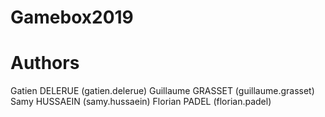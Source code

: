 # Gamebox2019

# Authors
Gatien DELERUE (gatien.delerue)
Guillaume GRASSET (guillaume.grasset)
Samy HUSSAEIN (samy.hussaein)
Florian PADEL (florian.padel)